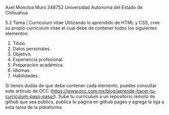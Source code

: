 Axel Moncloa Muro
348752
Universidad Autonoma del Estado de Chihuahua

5.2 Tarea | Curriculum vitae
Utilizando lo aprendido de HTML y CSS, cree su propio curriculum vitae el 
cual debe de contener todos los siguientes elementos:

1. Titulo.
2. Datos personales.
3. Objetivo.
4. Experiencia profesional.
5. Preparación académica.
6. Idiomas.
7. Habilidades.

Si tienes dudas de que debe contener cada elemento, puedes consultar este 
artículo de OCC 
(https://www.occ.com.mx/blog/aprende-hacer-tu-curriculum-paso-paso/). Sube 
tu curriculum a un repositorio remoto de github que sea público, publica 
tu página en github pages y agrega la liga a esta tarea de la plataforma.
